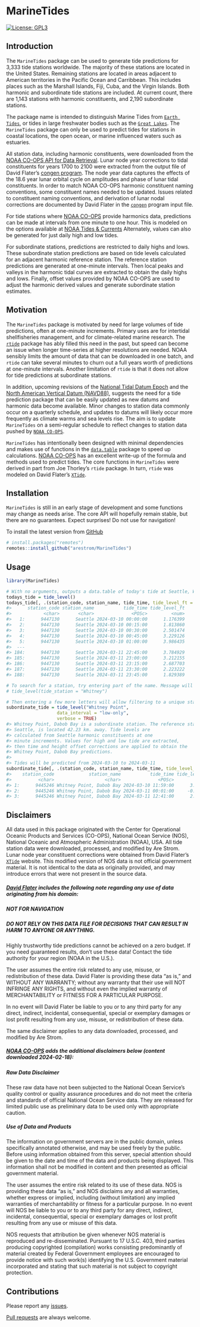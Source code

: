 
<!-- README.md is generated from README.Rmd. Please edit that file -->

# MarineTides

<!-- badges: start -->

[![License:
GPL3](https://img.shields.io/badge/License-GPL3-blue.svg)](https://www.gnu.org/licenses/gpl-3.0.en.html)

<!-- badges: end -->

## Introduction

The `MarineTides` package can be used to generate tide predictions for
3,333 tide stations worldwide. The majority of these stations are
located in the United States. Remaining stations are located in areas
adjacent to American territories in the Pacific Ocean and Carribbean.
This includes places such as the Marshall Islands, Fiji, Cuba, and the
Virgin Islands. Both harmonic and subordinate tide stations are
included. At current count, there are 1,143 stations with harmonic
constituents, and 2,190 subordinate stations.

The package name is intended to distinguish Marine Tides from
[`Earth Tides`](https://en.wikipedia.org/wiki/Earth_tide), or tides in
large freshwater bodies such as the
[`Great Lakes`](https://oceanservice.noaa.gov/facts/gltides.html). The
`MarineTides` package can only be used to predict tides for stations in
coastal locations, the open ocean, or marine influenced waters such as
estuaries.

All station data, including harmonic constituents, were downloaded from
the [NOAA CO-OPS API for Data
Retrieval](https://api.tidesandcurrents.noaa.gov/api/prod/#products).
Lunar node year corrections to tidal constituents for years 1700 to 2100
were extracted from the output file of David Flater’s [congen
program](https://flaterco.com/xtide/files.html#harmonicsfiles). The node
year data captures the effects of the 18.6 year lunar orbital cycle on
amplitudes and phase of lunar tidal constituents. In order to match NOAA
CO-OPS harmonic constituent naming conventions, some constituent names
needed to be updated. Issues related to constituent naming conventions,
and derivation of lunar nodal corrections are documented by David Flater
in the [`congen`](https://flaterco.com/files/xtide/congen_input.txt)
program input file.

For tide stations where [NOAA
CO-OPS](https://api.tidesandcurrents.noaa.gov/api/prod/#products)
provide harmonics data, predictions can be made at intervals from one
minute to one hour. This is modeled on the options available at [NOAA
Tides & Currents](https://tidesandcurrents.noaa.gov/) Alternately,
values can also be generated for just daily high and low tides.

For subordinate stations, predictions are restricted to daily highs and
lows. These subordinate station predictions are based on tide levels
calculated for an adjacent harmonic reference station. The reference
station predictions are generated at one-minute intervals. Then local
peaks and valleys in the harmonic tidal curves are extracted to obtain
the daily highs and lows. Finally, offset values provided by NOAA CO-OPS
are used to adjust the harmonic derived values and generate subordinate
station estimates.

## Motivation

The `MarineTides` package is motivated by need for large volumes of tide
predictions, often at one-minute increments. Primary uses are for
intertidal shellfisheries management, and for climate-related marine
research. The [`rtide`](https://github.com/poissonconsulting/rtide)
package has ably filled this need in the past, but speed can become an
issue when longer time-series at higher resolutions are needed. NOAA
sensibly limits the amount of data that can be downloaded in one batch,
and `rtide` can take several minutes to churn out a full years worth of
predictions at one-minute intervals. Another limitation of `rtide` is
that it does not allow for tide predictions at subordinate stations.

In addition, upcoming revisions of the [National Tidal Datum
Epoch](https://tidesandcurrents.noaa.gov/datum-updates/ntde/) and the
[North American Vertical Datum
(NAVD88)](https://oceanservice.noaa.gov/geodesy/three-datums.html),
suggests the need for a tide prediction package that can be easily
updated as new datums and harmonic data become available. Minor changes
to station data commonly occur on a quarterly schedule, and updates to
datums will likely occur more frequently as climate warms and sea levels
rise. The aim is to update `MarineTides` on a semi-regular schedule to
reflect changes to station data pushed by
[`NOAA CO-OPS`](https://tidesandcurrents.noaa.gov/products.html).

`MarineTides` has intentionally been designed with minimal dependencies
and makes use of functions in the
[`data.table`](https://rdatatable.gitlab.io/data.table/) package to
speed up calculations. [NOAA
CO-OPS](https://tidesandcurrents.noaa.gov/about_harmonic_constituents.html)
has an excellent write-up of the formula and methods used to predict
tides. The core functions in `MarineTides` were derived in part from Joe
Thorley’s `rtide` package. In turn, `rtide` was modeled on David
Flater’s [`XTide`](https://flaterco.com/xtide/).

## Installation

`MarineTides` is still in an early stage of development and some
functions may change as needs arise. The core API will hopefully remain
stable, but there are no guarantees. Expect surprises! Do not use for
navigation!

To install the latest version from
[GitHub](https://github.com/arestrom/MarineTides)

``` r
# install.packages("remotes")
remotes::install_github("arestrom/MarineTides")
```

## Usage

``` r
library(MarineTides)

# With no arguments, outputs a data.table of today's tide at Seattle, WA in 15 minute increments.
todays_tide = tide_level()
todays_tide[, .(station_code, station_name, tide_time, tide_level_ft = tide_level * 3.28084)]
#>      station_code station_name           tide_time tide_level_ft
#>            <char>       <char>              <POSc>         <num>
#>   1:      9447130      Seattle 2024-03-10 00:00:00      1.176399
#>   2:      9447130      Seattle 2024-03-10 00:15:00      1.813860
#>   3:      9447130      Seattle 2024-03-10 00:30:00      2.501474
#>   4:      9447130      Seattle 2024-03-10 00:45:00      3.229126
#>   5:      9447130      Seattle 2024-03-10 01:00:00      3.986435
#>  ---                                                            
#> 184:      9447130      Seattle 2024-03-11 22:45:00      3.784929
#> 185:      9447130      Seattle 2024-03-11 23:00:00      3.212155
#> 186:      9447130      Seattle 2024-03-11 23:15:00      2.687703
#> 187:      9447130      Seattle 2024-03-11 23:30:00      2.223222
#> 188:      9447130      Seattle 2024-03-11 23:45:00      1.829389

# To search for a station, try entering part of the name. Message will include list of possible matches.
# tide_level(tide_station = "Whitney")

# Then entering a few more letters will allow filtering to a unique station
subordinate_tide = tide_level("Whitney Point",
                   data_interval = "low-only",
                   verbose = TRUE)
#> Whitney Point, Dabob Bay is a subordinate station. The reference station, 
#> Seattle, is located 42.23 km. away. Tide levels are 
#> calculated from Seattle harmonic constituents at one 
#> minute increments. Values for high and low tide are extracted, 
#> then time and height offset corrections are applied to obtain the 
#> Whitney Point, Dabob Bay predictions. 
#> 
#> Tides will be predicted from 2024-03-10 to 2024-03-11
subordinate_tide[, .(station_code, station_name, tide_time, tide_level_ft = tide_level * 3.28084)]
#>    station_code             station_name           tide_time tide_level_ft
#>          <char>                   <char>              <POSc>         <num>
#> 1:      9445246 Whitney Point, Dabob Bay 2024-03-10 11:59:00      3.656232
#> 2:      9445246 Whitney Point, Dabob Bay 2024-03-11 00:01:00     -0.245409
#> 3:      9445246 Whitney Point, Dabob Bay 2024-03-11 12:41:00      2.096615
```

## Disclaimers

All data used in this package originated with the Center for Operational
Oceanic Products and Services (CO-OPS), National Ocean Service (NOS),
National Oceanic and Atmospheric Administration (NOAA), USA. All tide
station data were downloaded, processed, and modified by Are Strom.
Lunar node year constituent corrections were obtained from David
Flater’s [`XTide`](https://flaterco.com/xtide/) website. This modified
version of NOS data is not official government material. It is not
identical to the data as originally provided, and may introduce errors
that were not present in the source data.

##### [David Flater](https://flaterco.com/xtide/disclaimer.html) includes the following note regarding any use of data originating from his domain:

##### NOT FOR NAVIGATION

##### DO NOT RELY ON THIS DATA FILE FOR DECISIONS THAT CAN RESULT IN HARM TO ANYONE OR ANYTHING.

Highly trustworthy tide predictions cannot be achieved on a zero budget.
If you need guaranteed results, don’t use these data! Contact the tide
authority for your region (NOAA in the U.S.).

The user assumes the entire risk related to any use, misuse, or
redistribution of these data. David Flater is providing these data “as
is,” and WITHOUT ANY WARRANTY; without any warranty that their use will
NOT INFRINGE ANY RIGHTS, and without even the implied warranty of
MERCHANTABILITY or FITNESS FOR A PARTICULAR PURPOSE.

In no event will David Flater be liable to you or to any third party for
any direct, indirect, incidental, consequential, special or exemplary
damages or lost profit resulting from any use, misuse, or redistribution
of these data.

The same disclaimer applies to any data downloaded, processed, and
modified by Are Strom.

##### [NOAA CO-OPS](https://tidesandcurrents.noaa.gov/disclaimers.html) adds the additional disclaimers below (content downloaded 2024-02-18):

##### Raw Data Disclaimer

These raw data have not been subjected to the National Ocean Service’s
quality control or quality assurance procedures and do not meet the
criteria and standards of official National Ocean Service data. They are
released for limited public use as preliminary data to be used only with
appropriate caution.

##### Use of Data and Products

The information on government servers are in the public domain, unless
specifically annotated otherwise, and may be used freely by the public.
Before using information obtained from this server, special attention
should be given to the date and time of the data and products being
displayed. This information shall not be modified in content and then
presented as official government material.

The user assumes the entire risk related to its use of these data. NOS
is providing these data “as is,” and NOS disclaims any and all
warranties, whether express or implied, including (without limitation)
any implied warranties of merchantability or fitness for a particular
purpose. In no event will NOS be liable to you or to any third party for
any direct, indirect, incidental, consequential, special or exemplary
damages or lost profit resulting from any use or misuse of this data.

NOS requests that attribution be given whenever NOS material is
reproduced and re-disseminated. Pursuant to 17 U.S.C. 403, third parties
producing copyrighted (compilation) works consisting predominantly of
material created by Federal Government employees are encouraged to
provide notice with such work(s) identifying the U.S. Government
material incorporated and stating that such material is not subject to
copyright protection.

## Contributions

Please report any
[issues](https://github.com/arestrom/MarineTides/issues).

[Pull requests](https://github.com/arestrom/MarineTides/pulls) are
always welcome.
